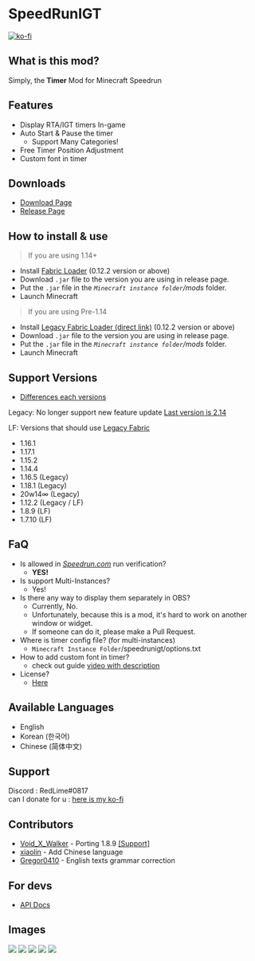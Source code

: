 # SpeedRunIGT
[![ko-fi](https://ko-fi.com/img/githubbutton_sm.svg)](https://ko-fi.com/S6S77MX01)

## What is this mod?
Simply, the **Timer** Mod for Minecraft Speedrun 

## Features
- Display RTA/IGT timers In-game
- Auto Start & Pause the timer
  - Support Many Categories!
- Free Timer Position Adjustment 
- Custom font in timer

## Downloads
- [Download Page](https://redlime.github.io/SpeedRunIGT/)
- [Release Page](https://github.com/RedLime/SpeedRunIGT/releases)

## How to install & use
> If you are using 1.14+
- Install [Fabric Loader](https://fabricmc.net/use/installer/) (0.12.2 version or above)
- Download `.jar` file to the version you are using in release page.
- Put the `.jar` file in the *`Minecraft instance folder`/mods* folder.
- Launch Minecraft
> If you are using Pre-1.14
- Install [Legacy Fabric Loader (direct link)](https://jitpack.io/com/github/Legacy-Fabric/fabric-installer/-SNAPSHOT/fabric-installer--SNAPSHOT.jar) (0.12.2 version or above)
- Download `.jar` file to the version you are using in release page.
- Put the `.jar` file in the *`Minecraft instance folder`/mods* folder.
- Launch Minecraft

## Support Versions
- [Differences each versions](https://github.com/RedLime/SpeedRunIGT/blob/1.16.1/Differences_each_versions.md)

Legacy: No longer support new feature update [Last version is 2.14](https://github.com/RedLime/SpeedRunIGT/releases/tag/2.15.3)

LF: Versions that should use [Legacy Fabric](https://github.com/Legacy-Fabric)
- 1.16.1
- 1.17.1 
- 1.15.2
- 1.14.4
- 1.16.5 (Legacy) 
- 1.18.1 (Legacy)
- 20w14∞ (Legacy)
- 1.12.2 (Legacy / LF)
- 1.8.9 (LF)
- 1.7.10 (LF)

## FaQ
- Is allowed in *[Speedrun.com](https://speedrun.com/mc)* run verification?
  - **YES!**
- Is support Multi-Instances?
  - Yes!
- Is there any way to display them separately in OBS?
  - Currently, No.
  - Unfortunately, because this is a mod, it's hard to work on another window or widget.
  - If someone can do it, please make a Pull Request.
- Where is timer config file? (for multi-instances)
  - `Minecraft Instance Folder`/speedrunigt/options.txt
- How to add custom font in timer?
  - check out guide [video with description](https://youtu.be/agBbiTQWj78)
- License?
  - [Here](https://github.com/RedLime/SpeedRunIGT/blob/1.16.1/LICENSE)

## Available Languages
- English
- Korean (한국어)
- Chinese (简体中文)

## Support
Discord : RedLime#0817\
can I donate for u : [here is my ko-fi](https://ko-fi.com/redlimerl)

## Contributors
- [Void_X_Walker](https://github.com/VoidXWalker) - Porting 1.8.9 [[Support]](https://ko-fi.com/voidxwalker)
- [xiaolin](https://github.com/liuzhengjin) - Add Chinese language
- [Gregor0410](https://github.com/Gregor0410) - English texts grammar correction

## For devs
- [API Docs](https://github.com/RedLime/SpeedRunIGT/wiki/SpeedRunIGT-API-Document)
## Images
![](https://i.imgur.com/5xC9IQi.png)
![](https://i.imgur.com/tN1IN2b.png)
![](https://i.imgur.com/yPVAy9s.png)
![](https://i.imgur.com/jz2LaVA.png)
![](https://i.imgur.com/rQUkJ55.png)
